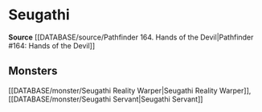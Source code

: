 ﻿---
id: '346'
name: Seugathi
rarity: Common
rus_type_level: null
source: '[[DATABASE/source/Pathfinder 164. Hands of the Devil|Pathfinder #164: Hands
  of the Devil]]'
trait:
- Seugathi
type: Trait

---
# Seugathi

**Source** [[DATABASE/source/Pathfinder 164. Hands of the Devil|Pathfinder #164: Hands of the Devil]]

## Monsters

[[DATABASE/monster/Seugathi Reality Warper|Seugathi Reality Warper]], [[DATABASE/monster/Seugathi Servant|Seugathi Servant]]